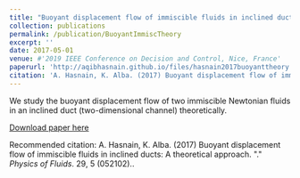 ```yaml
---
title: "Buoyant displacement flow of immiscible fluids in inclined ducts: A theoretical approach"
collection: publications
permalink: /publication/BuoyantImmiscTheory
excerpt: ''
date: 2017-05-01
venue: #'2019 IEEE Conference on Decision and Control, Nice, France'
paperurl: 'http://aqibhasnain.github.io/files/hasnain2017buoyanttheory.pdf'
citation: 'A. Hasnain, K. Alba. (2017) Buoyant displacement flow of immiscible fluids in inclined ducts: A theoretical approach. &quot;.&quot; <i>Physics of Fluids</i>. 29, 5 (052102).'
---
```

We study the buoyant displacement flow of two immiscible Newtonian fluids in an inclined duct (two-dimensional channel) theoretically. 

[Download paper here](http://aqibhasnain.github.io/files/hasnain2017buoyanttheory.pdf)

Recommended citation: A. Hasnain, K. Alba. (2017) Buoyant displacement flow of immiscible fluids in inclined ducts: A theoretical approach. &quot;.&quot; <i>Physics of Fluids</i>. 29, 5 (052102)..